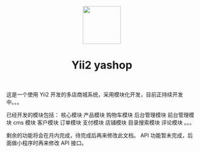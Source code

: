 <p align="center">
    <a href="https://github.com/yiisoft" target="_blank">
        <img src="https://avatars0.githubusercontent.com/u/993323" height="100px">
    </a>
    <h1 align="center">Yii2 yashop</h1>
    <br>
</p>

这是一个使用 Yii2 开发的多店商城系统，采用模块化开发，目前正持续开发中。。。

已经开发的模块包括：
   核心模块
   产品模块
   购物车模块
   后台管理模块
   前台管理模块
   cms 模块
   客户模块
   订单模块
   支付模块
   店铺模块
   目录搜索模块
   评论模块
   。。。

剩余的功能将会在月内完成，待完成后再来修改此文档。
API 功能暂未完成，后面做小程序时再来修改 API 接口。


